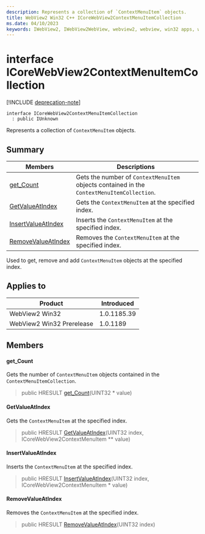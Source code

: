 ```yaml
---
description: Represents a collection of `ContextMenuItem` objects.
title: WebView2 Win32 C++ ICoreWebView2ContextMenuItemCollection
ms.date: 04/10/2023
keywords: IWebView2, IWebView2WebView, webview2, webview, win32 apps, win32, edge, ICoreWebView2, ICoreWebView2Controller, browser control, edge html, ICoreWebView2ContextMenuItemCollection
---
```


# interface ICoreWebView2ContextMenuItemCollection

[!INCLUDE [deprecation-note](../includes/deprecation-note.md)]

```
interface ICoreWebView2ContextMenuItemCollection
  : public IUnknown
```

Represents a collection of `ContextMenuItem` objects.

## Summary

 Members                        | Descriptions
--------------------------------|---------------------------------------------
[get_Count](#get_count) | Gets the number of `ContextMenuItem` objects contained in the `ContextMenuItemCollection`.
[GetValueAtIndex](#getvalueatindex) | Gets the `ContextMenuItem` at the specified index.
[InsertValueAtIndex](#insertvalueatindex) | Inserts the `ContextMenuItem` at the specified index.
[RemoveValueAtIndex](#removevalueatindex) | Removes the `ContextMenuItem` at the specified index.

Used to get, remove and add `ContextMenuItem` objects at the specified index.

## Applies to

Product                         | Introduced
--------------------------------|---------------------------------------------
WebView2 Win32            |    1.0.1185.39
WebView2 Win32 Prerelease |    1.0.1189

## Members

#### get_Count

Gets the number of `ContextMenuItem` objects contained in the `ContextMenuItemCollection`.

> public HRESULT [get_Count](#get_count)(UINT32 * value)

#### GetValueAtIndex

Gets the `ContextMenuItem` at the specified index.

> public HRESULT [GetValueAtIndex](#getvalueatindex)(UINT32 index, ICoreWebView2ContextMenuItem ** value)

#### InsertValueAtIndex

Inserts the `ContextMenuItem` at the specified index.

> public HRESULT [InsertValueAtIndex](#insertvalueatindex)(UINT32 index, ICoreWebView2ContextMenuItem * value)

#### RemoveValueAtIndex

Removes the `ContextMenuItem` at the specified index.

> public HRESULT [RemoveValueAtIndex](#removevalueatindex)(UINT32 index)

